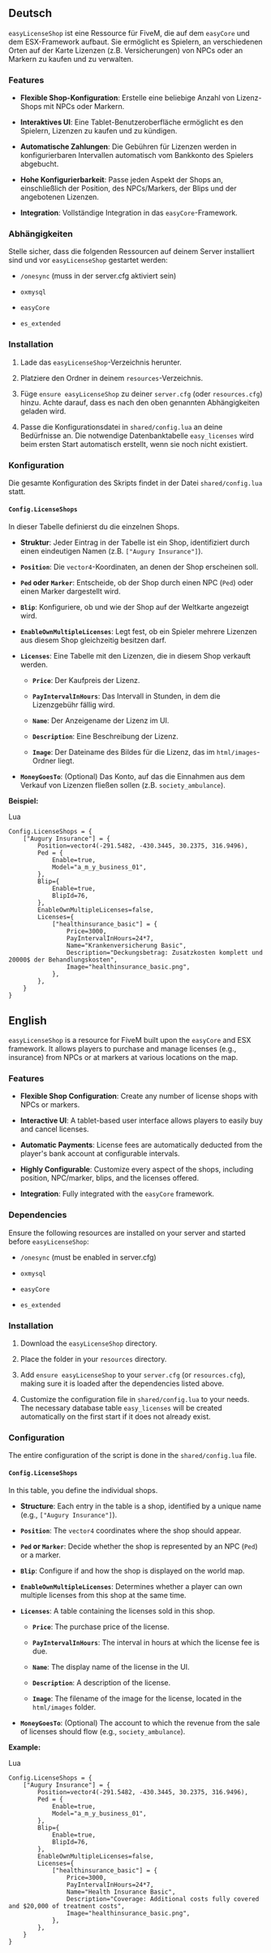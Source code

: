 Deutsch
-------

`easyLicenseShop` ist eine Ressource für FiveM, die auf dem `easyCore` und dem ESX-Framework aufbaut. Sie ermöglicht es Spielern, an verschiedenen Orten auf der Karte Lizenzen (z.B. Versicherungen) von NPCs oder an Markern zu kaufen und zu verwalten.

### Features

-   **Flexible Shop-Konfiguration**: Erstelle eine beliebige Anzahl von Lizenz-Shops mit NPCs oder Markern.

-   **Interaktives UI**: Eine Tablet-Benutzeroberfläche ermöglicht es den Spielern, Lizenzen zu kaufen und zu kündigen.

-   **Automatische Zahlungen**: Die Gebühren für Lizenzen werden in konfigurierbaren Intervallen automatisch vom Bankkonto des Spielers abgebucht.

-   **Hohe Konfigurierbarkeit**: Passe jeden Aspekt der Shops an, einschließlich der Position, des NPCs/Markers, der Blips und der angebotenen Lizenzen.

-   **Integration**: Vollständige Integration in das `easyCore`-Framework.

### Abhängigkeiten

Stelle sicher, dass die folgenden Ressourcen auf deinem Server installiert sind und vor `easyLicenseShop` gestartet werden:

-   `/onesync` (muss in der server.cfg aktiviert sein)

-   `oxmysql`

-   `easyCore`

-   `es_extended`

### Installation

1.  Lade das `easyLicenseShop`-Verzeichnis herunter.

2.  Platziere den Ordner in deinem `resources`-Verzeichnis.

3.  Füge `ensure easyLicenseShop` zu deiner `server.cfg` (oder `resources.cfg`) hinzu. Achte darauf, dass es nach den oben genannten Abhängigkeiten geladen wird.

4.  Passe die Konfigurationsdatei in `shared/config.lua` an deine Bedürfnisse an. Die notwendige Datenbanktabelle `easy_licenses` wird beim ersten Start automatisch erstellt, wenn sie noch nicht existiert.

### Konfiguration

Die gesamte Konfiguration des Skripts findet in der Datei `shared/config.lua` statt.

#### `Config.LicenseShops`

In dieser Tabelle definierst du die einzelnen Shops.

-   **Struktur**: Jeder Eintrag in der Tabelle ist ein Shop, identifiziert durch einen eindeutigen Namen (z.B. `["Augury Insurance"]`).

-   **`Position`**: Die `vector4`-Koordinaten, an denen der Shop erscheinen soll.

-   **`Ped` oder `Marker`**: Entscheide, ob der Shop durch einen NPC (`Ped`) oder einen Marker dargestellt wird.

-   **`Blip`**: Konfiguriere, ob und wie der Shop auf der Weltkarte angezeigt wird.

-   **`EnableOwnMultipleLicenses`**: Legt fest, ob ein Spieler mehrere Lizenzen aus diesem Shop gleichzeitig besitzen darf.

-   **`Licenses`**: Eine Tabelle mit den Lizenzen, die in diesem Shop verkauft werden.

    -   **`Price`**: Der Kaufpreis der Lizenz.

    -   **`PayIntervalInHours`**: Das Intervall in Stunden, in dem die Lizenzgebühr fällig wird.

    -   **`Name`**: Der Anzeigename der Lizenz im UI.

    -   **`Description`**: Eine Beschreibung der Lizenz.

    -   **`Image`**: Der Dateiname des Bildes für die Lizenz, das im `html/images`-Ordner liegt.

-   **`MoneyGoesTo`**: (Optional) Das Konto, auf das die Einnahmen aus dem Verkauf von Lizenzen fließen sollen (z.B. `society_ambulance`).

**Beispiel:**

Lua

```
Config.LicenseShops = {
    ["Augury Insurance"] = {
        Position=vector4(-291.5482, -430.3445, 30.2375, 316.9496),
        Ped = {
            Enable=true,
            Model="a_m_y_business_01",
        },
        Blip={
            Enable=true,
            BlipId=76,
        },
        EnableOwnMultipleLicenses=false,
        Licenses={
            ["healthinsurance_basic"] = {
                Price=3000,
                PayIntervalInHours=24*7,
                Name="Krankenversicherung Basic",
                Description="Deckungsbetrag: Zusatzkosten komplett und 20000$ der Behandlungskosten",
                Image="healthinsurance_basic.png",
            },
        },
    }
}

```

English
-------

`easyLicenseShop` is a resource for FiveM built upon the `easyCore` and ESX framework. It allows players to purchase and manage licenses (e.g., insurance) from NPCs or at markers at various locations on the map.

### Features

-   **Flexible Shop Configuration**: Create any number of license shops with NPCs or markers.

-   **Interactive UI**: A tablet-based user interface allows players to easily buy and cancel licenses.

-   **Automatic Payments**: License fees are automatically deducted from the player's bank account at configurable intervals.

-   **Highly Configurable**: Customize every aspect of the shops, including position, NPC/marker, blips, and the licenses offered.

-   **Integration**: Fully integrated with the `easyCore` framework.

### Dependencies

Ensure the following resources are installed on your server and started before `easyLicenseShop`:

-   `/onesync` (must be enabled in server.cfg)

-   `oxmysql`

-   `easyCore`

-   `es_extended`

### Installation

1.  Download the `easyLicenseShop` directory.

2.  Place the folder in your `resources` directory.

3.  Add `ensure easyLicenseShop` to your `server.cfg` (or `resources.cfg`), making sure it is loaded after the dependencies listed above.

4.  Customize the configuration file in `shared/config.lua` to your needs. The necessary database table `easy_licenses` will be created automatically on the first start if it does not already exist.

### Configuration

The entire configuration of the script is done in the `shared/config.lua` file.

#### `Config.LicenseShops`

In this table, you define the individual shops.

-   **Structure**: Each entry in the table is a shop, identified by a unique name (e.g., `["Augury Insurance"]`).

-   **`Position`**: The `vector4` coordinates where the shop should appear.

-   **`Ped` or `Marker`**: Decide whether the shop is represented by an NPC (`Ped`) or a marker.

-   **`Blip`**: Configure if and how the shop is displayed on the world map.

-   **`EnableOwnMultipleLicenses`**: Determines whether a player can own multiple licenses from this shop at the same time.

-   **`Licenses`**: A table containing the licenses sold in this shop.

    -   **`Price`**: The purchase price of the license.

    -   **`PayIntervalInHours`**: The interval in hours at which the license fee is due.

    -   **`Name`**: The display name of the license in the UI.

    -   **`Description`**: A description of the license.

    -   **`Image`**: The filename of the image for the license, located in the `html/images` folder.

-   **`MoneyGoesTo`**: (Optional) The account to which the revenue from the sale of licenses should flow (e.g., `society_ambulance`).

**Example:**

Lua

```
Config.LicenseShops = {
    ["Augury Insurance"] = {
        Position=vector4(-291.5482, -430.3445, 30.2375, 316.9496),
        Ped = {
            Enable=true,
            Model="a_m_y_business_01",
        },
        Blip={
            Enable=true,
            BlipId=76,
        },
        EnableOwnMultipleLicenses=false,
        Licenses={
            ["healthinsurance_basic"] = {
                Price=3000,
                PayIntervalInHours=24*7,
                Name="Health Insurance Basic",
                Description="Coverage: Additional costs fully covered and $20,000 of treatment costs",
                Image="healthinsurance_basic.png",
            },
        },
    }
}
```
